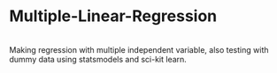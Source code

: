# Multiple-Linear-Regression
<br>
Making regression with multiple independent variable, also testing with dummy data using statsmodels and sci-kit learn.
